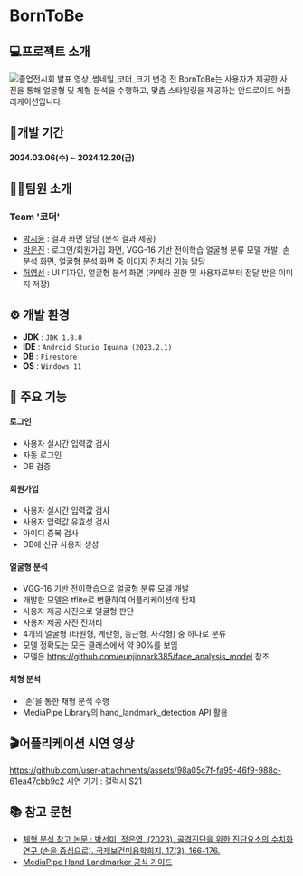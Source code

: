 # BornToBe
## 💻프로젝트 소개
![졸업전시회  발표 영상_썸네일_코더_크기 변경 전](https://github.com/user-attachments/assets/e0afb279-59ce-475a-8d51-70da73b2d97a)
BornToBe는 사용자가 제공한 사진을 통해 얼굴형 및 체형 분석을 수행하고, 맞춤 스타일링을 제공하는 안드로이드 어플리케이션입니다.

## 📆개발 기간
#### 2024.03.06(수) ~ 2024.12.20(금)

## 👩‍💻팀원 소개
### Team '코더'
+ <a href="https://github.com/seeize">박시윤</a> : 결과 화면 담당 (분석 결과 제공)
+ <a href="https://github.com/eunjinpark385">박은진</a> : 로그인/회원가입 화면, VGG-16 기반 전이학습 얼굴형 분류 모델 개발, 손 분석 화면, 얼굴형 분석 화면 중 이미지 전처리 기능 담당
+ <a href="https://github.com/heoyoungsun33">허영선</a> : UI 디자인, 얼굴형 분석 화면 (카메라 권한 및 사용자로부터 전달 받은 이미지 저장)

## ⚙️ 개발 환경
+ **JDK** : `JDK 1.8.0`
+ **IDE** : `Android Studio Iguana (2023.2.1)`
+ **DB** : `Firestore`
+ **OS** : `Windows 11`

## 📌 주요 기능
#### 로그인
- 사용자 실시간 입력값 검사
- 자동 로그인
- DB 검증

#### 회원가입
- 사용자 실시간 입력값 검사
- 사용자 입력값 유효성 검사
- 아이디 중복 검사
- DB에 신규 사용자 생성

#### 얼굴형 분석
- VGG-16 기반 전이학습으로 얼굴형 분류 모델 개발
- 개발한 모델은 tflite로 변환하여 어플리케이션에 탑재
- 사용자 제공 사진으로 얼굴형 판단
- 사용자 제공 사진 전처리
- 4개의 얼굴형 (타원형, 계란형, 둥근형, 사각형) 중 하나로 분류
- 모델 정확도는 모든 클래스에서 약 90%를 보임
- 모델은 https://github.com/eunjinpark385/face_analysis_model 참조

#### 체형 분석
- '손'을 통한 채형 분석 수행
- MediaPipe Library의 hand_landmark_detection API 활용

## 🎬어플리케이션 시연 영상
https://github.com/user-attachments/assets/98a05c7f-fa95-46f9-988c-61ea47cbb9c2
시연 기기 : 갤럭시 S21


## 📚 참고 문헌
- <a href="https://www.dbpia.co.kr/journal/articleDetail?nodeId=NODE11788126">체형 분석 참고 논문 : 박선미, 정은영. (2023). 골격진단을 위한 진단요소의 수치화 연구 (손을 중심으로). 국제보건미용학회지, 17(3), 166-176.</a>
- <a href = "https://ai.google.dev/edge/mediapipe/solutions/vision/hand_landmarker/android?hl=ko&_gl=1*1ub3r6f*_up*MQ..*_ga*MjA0MjIzMDQ2Ny4xNzE3OTI3NTg1*_ga_P1DBVKWT6V*MTcxNzkyNzU4NS4xLjAuMTcxNzkyNzU4NS4wLjAuMTM3MTM1MjMwNw.."> MediaPipe Hand Landmarker 공식 가이드 </a>
